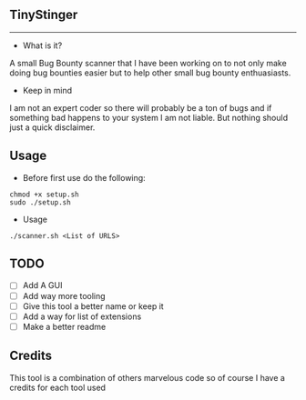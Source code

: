 ## TinyStinger
* * *
- What is it?

A small Bug Bounty scanner that I have been working on to not only make doing bug bounties easier but to help other small bug bounty enthuasiasts.
- Keep in mind

I am not an expert coder so there will probably be a ton of bugs and if something bad happens to your system I am not liable. But nothing should just a quick disclaimer.
## Usage 
- Before first use do the following:
```
chmod +x setup.sh
sudo ./setup.sh
```
- Usage

`./scanner.sh <List of URLS>`
## TODO
- [ ] Add A GUI
- [ ] Add way more tooling
- [ ] Give this tool a better name or keep it
- [ ] Add a way for list of extensions 
- [ ] Make a better readme
## Credits
This tool is a combination of others marvelous code so of course I have a credits for each tool used
